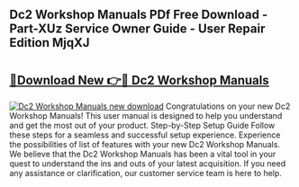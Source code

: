 ## Dc2 Workshop Manuals PDf Free Download - Part-XUz Service Owner Guide - User Repair Edition MjqXJ

# <h2><a href="http://bc82007.oget.top/?id=Dc2+Workshop+Manuals">🔗Download New 👉🔴 Dc2 Workshop Manuals</a></h2>

[![Dc2 Workshop Manuals new download](https://i.imgur.com/5g1atiW.png)](http://bc82007.oget.top/?id=Dc2+Workshop+Manuals)
Congratulations on your new Dc2 Workshop Manuals! This user manual is designed to help you understand and get the most out of your product. Step-by-Step Setup Guide Follow these steps for a seamless and successful setup experience. Experience the possibilities of list of features with your new Dc2 Workshop Manuals. We believe that the Dc2 Workshop Manuals has been a vital tool in your quest to understand the ins and outs of your latest acquisition. If you need any assistance or clarification, our customer service team is here to help.
